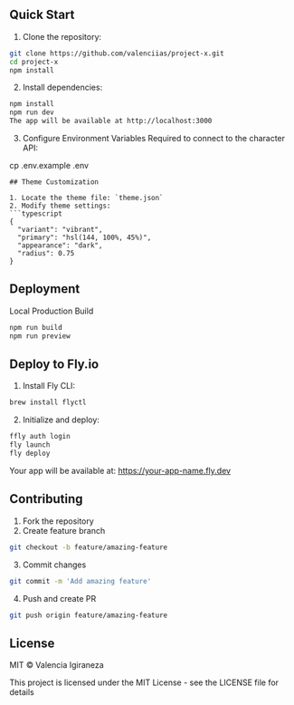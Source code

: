 
## Quick Start

1. Clone the repository:
```bash
git clone https://github.com/valenciias/project-x.git
cd project-x
npm install
```

2. Install dependencies:
```bash
npm install
npm run dev
The app will be available at http://localhost:3000
```
3. Configure Environment Variables
Required to connect to the character API:

cp .env.example .env
```
## Theme Customization

1. Locate the theme file: `theme.json`
2. Modify theme settings:
```typescript
{
  "variant": "vibrant",
  "primary": "hsl(144, 100%, 45%)",
  "appearance": "dark",
  "radius": 0.75
}
```
## Deployment
Local Production Build
```bash
npm run build
npm run preview
```
## Deploy to Fly.io
1. Install Fly CLI:
```bash
brew install flyctl
```
2. Initialize and deploy:

```bash
ffly auth login
fly launch
fly deploy
```
Your app will be available at: https://your-app-name.fly.dev


## Contributing
1. Fork the repository
2. Create feature branch
```bash
git checkout -b feature/amazing-feature
```
3. Commit changes
```bash 
git commit -m 'Add amazing feature'
```
4. Push and create PR
```bash 
git push origin feature/amazing-feature
``` 

## License
MIT © Valencia Igiraneza

This project is licensed under the MIT License - see the LICENSE file for details